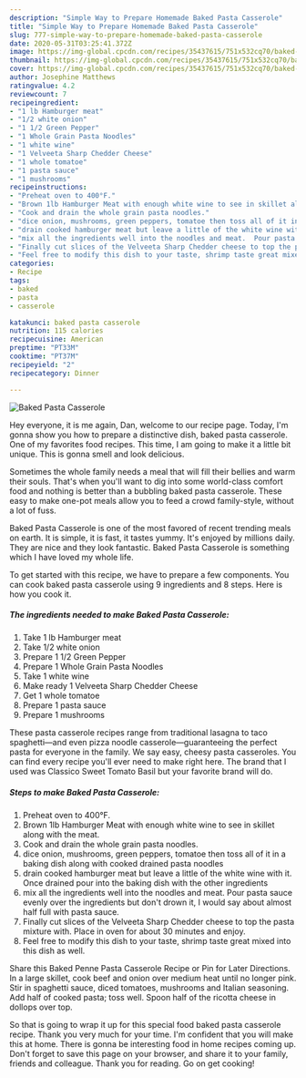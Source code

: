 ```yaml
---
description: "Simple Way to Prepare Homemade Baked Pasta Casserole"
title: "Simple Way to Prepare Homemade Baked Pasta Casserole"
slug: 777-simple-way-to-prepare-homemade-baked-pasta-casserole
date: 2020-05-31T03:25:41.372Z
image: https://img-global.cpcdn.com/recipes/35437615/751x532cq70/baked-pasta-casserole-recipe-main-photo.jpg
thumbnail: https://img-global.cpcdn.com/recipes/35437615/751x532cq70/baked-pasta-casserole-recipe-main-photo.jpg
cover: https://img-global.cpcdn.com/recipes/35437615/751x532cq70/baked-pasta-casserole-recipe-main-photo.jpg
author: Josephine Matthews
ratingvalue: 4.2
reviewcount: 7
recipeingredient:
- "1 lb Hamburger meat"
- "1/2 white onion"
- "1 1/2 Green Pepper"
- "1 Whole Grain Pasta Noodles"
- "1 white wine"
- "1 Velveeta Sharp Chedder Cheese"
- "1 whole tomatoe"
- "1 pasta sauce"
- "1 mushrooms"
recipeinstructions:
- "Preheat oven to 400°F."
- "Brown 1lb Hamburger Meat with enough white wine to see in skillet along with the meat."
- "Cook and drain the whole grain pasta noodles."
- "dice onion, mushrooms, green peppers, tomatoe then toss all of it in a baking dish along with cooked drained pasta noodles"
- "drain cooked hamburger meat but leave a little of the white wine with it.  Once drained pour into the baking dish with the other ingredients"
- "mix all the ingredients well into the noodles and meat.  Pour pasta sauce evenly over the ingredients but don&#39;t drown it, I would say about almost half full with pasta sauce."
- "Finally cut slices of the Velveeta Sharp Chedder cheese to top the pasta mixture with.  Place in oven for about 30 minutes and enjoy."
- "Feel free to modify this dish to your taste, shrimp taste great mixed into this dish as well."
categories:
- Recipe
tags:
- baked
- pasta
- casserole

katakunci: baked pasta casserole 
nutrition: 115 calories
recipecuisine: American
preptime: "PT33M"
cooktime: "PT37M"
recipeyield: "2"
recipecategory: Dinner

---
```



![Baked Pasta Casserole](https://img-global.cpcdn.com/recipes/35437615/751x532cq70/baked-pasta-casserole-recipe-main-photo.jpg)

Hey everyone, it is me again, Dan, welcome to our recipe page. Today, I'm gonna show you how to prepare a distinctive dish, baked pasta casserole. One of my favorites food recipes. This time, I am going to make it a little bit unique. This is gonna smell and look delicious.

Sometimes the whole family needs a meal that will fill their bellies and warm their souls. That&#39;s when you&#39;ll want to dig into some world-class comfort food and nothing is better than a bubbling baked pasta casserole. These easy to make one-pot meals allow you to feed a crowd family-style, without a lot of fuss.

Baked Pasta Casserole is one of the most favored of recent trending meals on earth. It is simple, it is fast, it tastes yummy. It's enjoyed by millions daily. They are nice and they look fantastic. Baked Pasta Casserole is something which I have loved my whole life.


To get started with this recipe, we have to prepare a few components. You can cook baked pasta casserole using 9 ingredients and 8 steps. Here is how you cook it.

<!--inarticleads1-->

##### The ingredients needed to make Baked Pasta Casserole:

1. Take 1 lb Hamburger meat
1. Take 1/2 white onion
1. Prepare 1 1/2 Green Pepper
1. Prepare 1 Whole Grain Pasta Noodles
1. Take 1 white wine
1. Make ready 1 Velveeta Sharp Chedder Cheese
1. Get 1 whole tomatoe
1. Prepare 1 pasta sauce
1. Prepare 1 mushrooms


These pasta casserole recipes range from traditional lasagna to taco spaghetti—and even pizza noodle casserole—guaranteeing the perfect pasta for everyone in the family. We say easy, cheesy pasta casseroles. You can find every recipe you&#39;ll ever need to make right here. The brand that I used was Classico Sweet Tomato Basil but your favorite brand will do. 

<!--inarticleads2-->

##### Steps to make Baked Pasta Casserole:

1. Preheat oven to 400°F.
1. Brown 1lb Hamburger Meat with enough white wine to see in skillet along with the meat.
1. Cook and drain the whole grain pasta noodles.
1. dice onion, mushrooms, green peppers, tomatoe then toss all of it in a baking dish along with cooked drained pasta noodles
1. drain cooked hamburger meat but leave a little of the white wine with it.  Once drained pour into the baking dish with the other ingredients
1. mix all the ingredients well into the noodles and meat.  Pour pasta sauce evenly over the ingredients but don&#39;t drown it, I would say about almost half full with pasta sauce.
1. Finally cut slices of the Velveeta Sharp Chedder cheese to top the pasta mixture with.  Place in oven for about 30 minutes and enjoy.
1. Feel free to modify this dish to your taste, shrimp taste great mixed into this dish as well.


Share this Baked Penne Pasta Casserole Recipe or Pin for Later Directions. In a large skillet, cook beef and onion over medium heat until no longer pink. Stir in spaghetti sauce, diced tomatoes, mushrooms and Italian seasoning. Add half of cooked pasta; toss well. Spoon half of the ricotta cheese in dollops over top. 

So that is going to wrap it up for this special food baked pasta casserole recipe. Thank you very much for your time. I'm confident that you will make this at home. There is gonna be interesting food in home recipes coming up. Don't forget to save this page on your browser, and share it to your family, friends and colleague. Thank you for reading. Go on get cooking!
